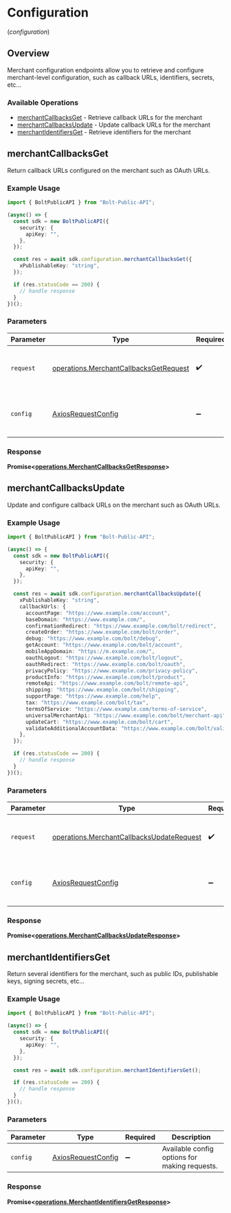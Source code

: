 # Configuration
(*configuration*)

## Overview

Merchant configuration endpoints allow you to retrieve and configure merchant-level
configuration, such as callback URLs, identifiers, secrets, etc...


### Available Operations

* [merchantCallbacksGet](#merchantcallbacksget) - Retrieve callback URLs for the merchant
* [merchantCallbacksUpdate](#merchantcallbacksupdate) - Update callback URLs for the merchant
* [merchantIdentifiersGet](#merchantidentifiersget) - Retrieve identifiers for the merchant

## merchantCallbacksGet

Return callback URLs configured on the merchant such as OAuth URLs.


### Example Usage

```typescript
import { BoltPublicAPI } from "Bolt-Public-API";

(async() => {
  const sdk = new BoltPublicAPI({
    security: {
      apiKey: "",
    },
  });

  const res = await sdk.configuration.merchantCallbacksGet({
    xPublishableKey: "string",
  });

  if (res.statusCode == 200) {
    // handle response
  }
})();
```

### Parameters

| Parameter                                                                                        | Type                                                                                             | Required                                                                                         | Description                                                                                      |
| ------------------------------------------------------------------------------------------------ | ------------------------------------------------------------------------------------------------ | ------------------------------------------------------------------------------------------------ | ------------------------------------------------------------------------------------------------ |
| `request`                                                                                        | [operations.MerchantCallbacksGetRequest](../../models/operations/merchantcallbacksgetrequest.md) | :heavy_check_mark:                                                                               | The request object to use for the request.                                                       |
| `config`                                                                                         | [AxiosRequestConfig](https://axios-http.com/docs/req_config)                                     | :heavy_minus_sign:                                                                               | Available config options for making requests.                                                    |


### Response

**Promise<[operations.MerchantCallbacksGetResponse](../../models/operations/merchantcallbacksgetresponse.md)>**


## merchantCallbacksUpdate

Update and configure callback URLs on the merchant such as OAuth URLs.


### Example Usage

```typescript
import { BoltPublicAPI } from "Bolt-Public-API";

(async() => {
  const sdk = new BoltPublicAPI({
    security: {
      apiKey: "",
    },
  });

  const res = await sdk.configuration.merchantCallbacksUpdate({
    xPublishableKey: "string",
    callbackUrls: {
      accountPage: "https://www.example.com/account",
      baseDomain: "https://www.example.com/",
      confirmationRedirect: "https://www.example.com/bolt/redirect",
      createOrder: "https://www.example.com/bolt/order",
      debug: "https://www.example.com/bolt/debug",
      getAccount: "https://www.example.com/bolt/account",
      mobileAppDomain: "https://m.example.com/",
      oauthLogout: "https://www.example.com/bolt/logout",
      oauthRedirect: "https://www.example.com/bolt/oauth",
      privacyPolicy: "https://www.example.com/privacy-policy",
      productInfo: "https://www.example.com/bolt/product",
      remoteApi: "https://www.example.com/bolt/remote-api",
      shipping: "https://www.example.com/bolt/shipping",
      supportPage: "https://www.example.com/help",
      tax: "https://www.example.com/bolt/tax",
      termsOfService: "https://www.example.com/terms-of-service",
      universalMerchantApi: "https://www.example.com/bolt/merchant-api",
      updateCart: "https://www.example.com/bolt/cart",
      validateAdditionalAccountData: "https://www.example.com/bolt/validate-account",
    },
  });

  if (res.statusCode == 200) {
    // handle response
  }
})();
```

### Parameters

| Parameter                                                                                              | Type                                                                                                   | Required                                                                                               | Description                                                                                            |
| ------------------------------------------------------------------------------------------------------ | ------------------------------------------------------------------------------------------------------ | ------------------------------------------------------------------------------------------------------ | ------------------------------------------------------------------------------------------------------ |
| `request`                                                                                              | [operations.MerchantCallbacksUpdateRequest](../../models/operations/merchantcallbacksupdaterequest.md) | :heavy_check_mark:                                                                                     | The request object to use for the request.                                                             |
| `config`                                                                                               | [AxiosRequestConfig](https://axios-http.com/docs/req_config)                                           | :heavy_minus_sign:                                                                                     | Available config options for making requests.                                                          |


### Response

**Promise<[operations.MerchantCallbacksUpdateResponse](../../models/operations/merchantcallbacksupdateresponse.md)>**


## merchantIdentifiersGet

Return several identifiers for the merchant, such as public IDs, publishable keys, signing secrets, etc...

### Example Usage

```typescript
import { BoltPublicAPI } from "Bolt-Public-API";

(async() => {
  const sdk = new BoltPublicAPI({
    security: {
      apiKey: "",
    },
  });

  const res = await sdk.configuration.merchantIdentifiersGet();

  if (res.statusCode == 200) {
    // handle response
  }
})();
```

### Parameters

| Parameter                                                    | Type                                                         | Required                                                     | Description                                                  |
| ------------------------------------------------------------ | ------------------------------------------------------------ | ------------------------------------------------------------ | ------------------------------------------------------------ |
| `config`                                                     | [AxiosRequestConfig](https://axios-http.com/docs/req_config) | :heavy_minus_sign:                                           | Available config options for making requests.                |


### Response

**Promise<[operations.MerchantIdentifiersGetResponse](../../models/operations/merchantidentifiersgetresponse.md)>**

